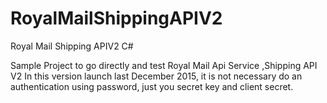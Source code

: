 # RoyalMailShippingAPIV2
Royal Mail Shipping APIV2 C#

Sample Project to go directly and test Royal Mail Api Service ,Shipping API V2
In this version launch last December 2015, it is not necessary do an authentication using password, just you secret key and client secret. 

